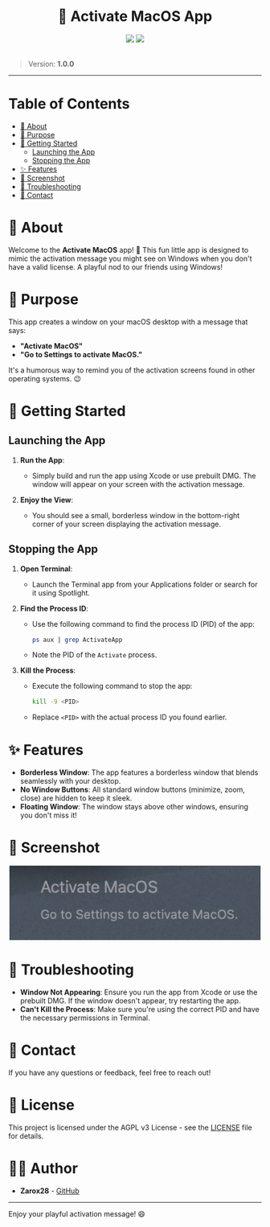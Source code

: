 <div align="center">
	<h1>🚀 Activate MacOS App</h1>
	<img src="https://img.shields.io/badge/swift-%23007ACC.svg?style=for-the-badge&logo=swift&logoColor=white"/>
	<img src="https://img.shields.io/badge/License-AGPL_v3-blue.svg?style=for-the-badge"/>
</div>

<br />

> Version: **1.0.0**

---

# Table of Contents

- [🎉 About](#-about)
- [🎯 Purpose](#-purpose)
- [🚀 Getting Started](#-getting-started)
  - [Launching the App](#launching-the-app)
  - [Stopping the App](#stopping-the-app)
- [✨ Features](#-features)
- [📸 Screenshot](#-screenshot)
- [🤔 Troubleshooting](#-troubleshooting)
- [📧 Contact](#-contact)

# 🎉 About

Welcome to the **Activate MacOS** app! 🎉 This fun little app is designed to mimic the activation message you might see on Windows when you don't have a valid license. A playful nod to our friends using Windows!

# 🎯 Purpose

This app creates a window on your macOS desktop with a message that says:

- **"Activate MacOS"**
- **"Go to Settings to activate MacOS."**

It's a humorous way to remind you of the activation screens found in other operating systems. 😉

# 🚀 Getting Started

## Launching the App

1. **Run the App**:

   - Simply build and run the app using Xcode or use prebuilt DMG. The window will appear on your screen with the activation message.

2. **Enjoy the View**:
   - You should see a small, borderless window in the bottom-right corner of your screen displaying the activation message.

## Stopping the App

1. **Open Terminal**:

   - Launch the Terminal app from your Applications folder or search for it using Spotlight.

2. **Find the Process ID**:

   - Use the following command to find the process ID (PID) of the app:
     ```bash
     ps aux | grep ActivateApp
     ```
   - Note the PID of the `Activate` process.

3. **Kill the Process**:
   - Execute the following command to stop the app:
     ```bash
     kill -9 <PID>
     ```
   - Replace `<PID>` with the actual process ID you found earlier.

# ✨ Features

- **Borderless Window**: The app features a borderless window that blends seamlessly with your desktop.
- **No Window Buttons**: All standard window buttons (minimize, zoom, close) are hidden to keep it sleek.
- **Floating Window**: The window stays above other windows, ensuring you don't miss it!

# 📸 Screenshot

<div align="center">
	<img src="assets/screenshot.png" width="500"/>
</div>

# 🤔 Troubleshooting

- **Window Not Appearing**: Ensure you run the app from Xcode or use the prebuilt DMG. If the window doesn't appear, try restarting the app.
- **Can't Kill the Process**: Make sure you're using the correct PID and have the necessary permissions in Terminal.

# 📧 Contact

If you have any questions or feedback, feel free to reach out!

# 📄 License

This project is licensed under the AGPL v3 License - see the [LICENSE](LICENSE) file for details.

# 🧑‍💻 Author

- **Zarox28** - [GitHub](https://github.com/Zarox28)

---

Enjoy your playful activation message! 😄
